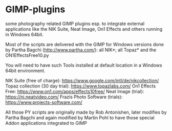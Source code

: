# GIMP-plugins
some photography related GIMP plugins esp. to integrate external applications like the NIK Suite, Neat Image, On1 Effects and others running in Windows 64bit.

Most of the scripts are delivered with the GIMP for Windows versions done by Partha Bagchi (http://www.partha.com/):
all NIK*; all Topaz* and the ON1EffectsFree10.py

You will need to have such Tools installed at default location in a Windows 64bit environment.

NIK Suite (free of charge): https://www.google.com/intl/de/nikcollection/
Topaz collection (30 day trial): https://www.topazlabs.com/
On1 Effects Free: https://www.on1.com/apps/effects10free/
Neat Image (trial): https://ni.neatvideo.com/
Frazis Photo Software (trials): https://www.projects-software.com/

All those PY scripts are originally made by Rob Antonishen, later modifies by Partha Bagchi and again modified by Martin Pohl to have those special Addon applications integrated to GIMP
